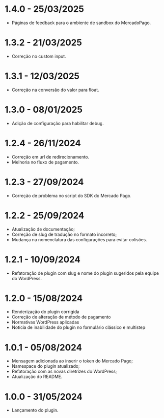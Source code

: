 # 1.4.0 - 25/03/2025
* Páginas de feedback para o ambiente de sandbox do MercadoPago.

# 1.3.2 - 21/03/2025
* Correção no custom input.

# 1.3.1 - 12/03/2025
* Correção na conversão do valor para float.

# 1.3.0 - 08/01/2025
* Adição de configuração para habilitar debug.

# 1.2.4 - 26/11/2024
* Correção em url de redirecionamento.
* Melhoria no fluxo de pagamento.

# 1.2.3 - 27/09/2024
* Correção de problema no script do SDK do Mercado Pago.

# 1.2.2 - 25/09/2024
* Atualização de documentação;
* Correção de slug de tradução no formato incorreto;
* Mudança na nomenclatura das configurações para evitar colisões.

# 1.2.1 - 10/09/2024
* Refatoração de plugin com slug e nome do plugin sugeridos pela equipe do WordPress.

# 1.2.0 - 15/08/2024
* Renderização do plugin corrigida
* Correção de alteração de método de pagamento
* Normativas WordPress aplicadas
* Notícia de inabilidade do plugin no formulário clássico e multistep

# 1.0.1 - 05/08/2024
* Mensagem adicionada ao inserir o token do Mercado Pago;
* Namespace do plugin atualizado;
* Refatoração com as novas diretrizes do WordPress;
* Atualização do README.

# 1.0.0 - 31/05/2024
* Lançamento do plugin.